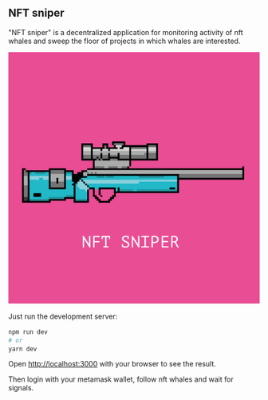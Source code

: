 ## NFT sniper

"NFT sniper" is a decentralized application for monitoring activity of nft whales and sweep the floor of projects in which whales are interested.

![plot](./components/Images/nftsniper.png)

Just run the development server:

```bash
npm run dev
# or
yarn dev
```

Open [http://localhost:3000](http://localhost:3000) with your browser to see the result.

Then login with your metamask wallet, follow nft whales and wait for signals.
